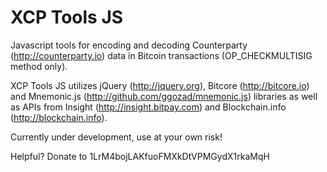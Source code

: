 # XCP Tools JS

Javascript tools for encoding and decoding Counterparty (http://counterparty.io) data in Bitcoin transactions (OP_CHECKMULTISIG method only).

XCP Tools JS utilizes jQuery (http://jquery.org), Bitcore (http://bitcore.io) and Mnemonic.js (http://github.com/ggozad/mnemonic.js) libraries as well as APIs from Insight (http://insight.bitpay.com) and Blockchain.info (http://blockchain.info).

Currently under development, use at your own risk!

Helpful? Donate to 1LrM4bojLAKfuoFMXkDtVPMGydX1rkaMqH

